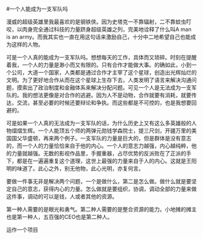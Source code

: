 #一个人能成为一支军队吗

漫威的超级英雄里我最喜欢的是钢铁侠。因为史塔克一不靠辐射，二不靠蚊虫叮咬，以肉身完全通过科技的力量跻身超级英雄之列，完美地诠释了什么叫A man is an army。而我其实也一直在用这句话来激励自己，十分中二地希望自己也能成为这样的人物。

可是一个人真的能成为一支军队吗。想想每天的工作，具体而又琐碎。时刻在提醒着我，一个人的力量是渺小而又有限的。只有合作才能做大事。的确如此，小到一个公司，大道一个国家，人类都是通过合作才主宰了这个星球，创造出光辉灿烂的文明。为了更好地合作从而在这个星球上生存下去，人类发明了语言来解决沟通问题，摸索出了政治制度和金融体系来解决分配问题。可见一个人是无法成为一支军队的。我的想法更像是对合作的逃避。因为人不是动物，合作就要有消耗，就要传达，交流，甚至必要的时候还要辩论和争执。而这些都是不可控的，也是我想要回避的。

可是如果一个人真的无法成为一支军队的话，为什么历史上又有这么多英雄般的人物熠熠生辉。一个人能顶五个师的两弹元勋钱学森院士，提三尺剑，开疆万里的美国国父华盛顿，再来两个例子。一支军队的力量是巨大的，但是群体是没有意志的，而一个人的力量恰恰来自于他的内心。一个人的意志力越强，内心越纯粹，他的力量就越强。无数的影视作品里，手握重器，占尽优势的反派败在了正派的手下，都是在一遍遍重复这个道理，这世上最强的力量来自于人的内心。这就是王阳明的味道了。此心之外，别无他物，此心光明，亦复何言。

要做一件事无非是解决两个问题，一个是做什么，第二是怎么做。做什么就是要坚定自己的意志，获得内心的力量。怎么做就是要组织，协调，调动全部的力量来做这件事，调动的可以是钱，人或者其他的资源。

第一种人需要的是眼光和勇气。第二种人需要的是整合资源的能力。小地摊的摊主也是第一种人，五百强的CEO也是第二种人。


运作一个项目

